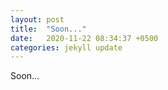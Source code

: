 ```yaml
---
layout: post
title:  "Soon..."
date:   2020-11-22 08:34:37 +0500
categories: jekyll update
---
```

Soon...
